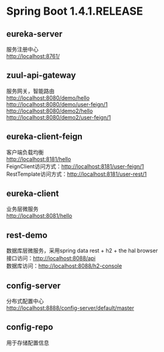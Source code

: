 # Spring Boot 1.4.1.RELEASE

## eureka-server
服务注册中心  
<http://localhost:8761/>

## zuul-api-gateway
服务网关，智能路由  
<http://localhost:8080/demo/hello>  
<http://localhost:8080/demo/user-feign/1>  
<http://localhost:8080/demo2/hello>  
<http://localhost:8080/demo2/user-feign/1>

## eureka-client-feign
客户端负载均衡  
<http://localhost:8181/hello>  
FeignClient访问方式：<http://localhost:8181/user-feign/1>  
RestTemplate访问方式：<http://localhost:8181/user-rest/1>

## eureka-client
业务层微服务  
<http://localhost:8081/hello>

## rest-demo
数据库层微服务，采用spring data rest + h2 + the hal browser  
接口访问：<http://localhost:8088/api>  
数据库访问：<http://localhost:8088/h2-console>

## config-server
分布式配置中心  
<http://localhost:8888/config-server/default/master>

## config-repo
用于存储配置信息
